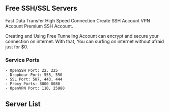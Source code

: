 ## Free SSH/SSL Servers

Fast Data Transfer High Speed Connection Create SSH Account VPN Account Premium SSH Account.

Creating and Using Free Tunneling Account can encrypt and secure your connection on internet. With that, You can surfing on internet without afraid just for $0.

### Service Ports

  	- OpenSSH Port: 22, 225
    - Dropbear Port: 555, 550
    - SSL Port: 587, 443, 444
    - Proxy Ports: 8000 8080
    - OpenVPN Port: 110, 25980


## Server List
